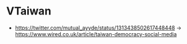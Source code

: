 # VTaiwan

 - https://twitter.com/mutual_ayyde/status/1313438502617448448 -> https://www.wired.co.uk/article/taiwan-democracy-social-media 
